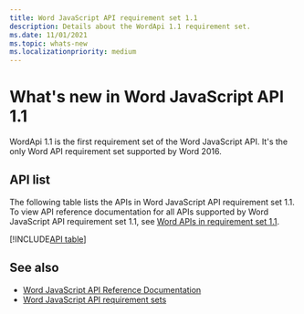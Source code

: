 ```yaml
---
title: Word JavaScript API requirement set 1.1
description: Details about the WordApi 1.1 requirement set.
ms.date: 11/01/2021
ms.topic: whats-new
ms.localizationpriority: medium
---
```


# What's new in Word JavaScript API 1.1

WordApi 1.1 is the first requirement set of the Word JavaScript API. It's the only Word API requirement set supported by Word 2016.

## API list

The following table lists the APIs in Word JavaScript API requirement set 1.1. To view API reference documentation for all APIs supported by Word JavaScript API requirement set 1.1, see [Word APIs in requirement set 1.1](/javascript/api/word?view=word-js-1.1&preserve-view=true).

[!INCLUDE[API table](../../includes/word-1_8.md)]

## See also

- [Word JavaScript API Reference Documentation](/javascript/api/word)
- [Word JavaScript API requirement sets](word-api-requirement-sets.md)
